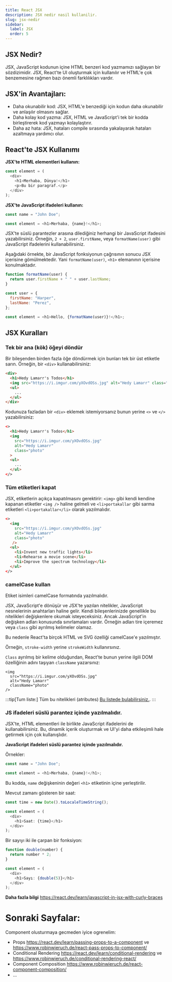 ```yaml
---
title: React JSX
description: JSX nedir nasil kullanilir.
slug: jsx-nedir
sidebar:
  label: JSX
  order: 5
---
```


## JSX Nedir?

JSX, JavaScript kodunun içine HTML benzeri kod yazmamızı sağlayan bir sözdizimidir. JSX, React'te UI oluşturmak için kullanılır ve HTML'e çok benzemesine rağmen bazı önemli farklılıkları vardır.

## JSX'in Avantajları:

- Daha okunabilir kod: JSX, HTML'e benzediği için kodun daha okunabilir ve anlaşılır olmasını sağlar.
- Daha kolay kod yazma: JSX, HTML ve JavaScript'i tek bir kodda birleştirerek kod yazmayı kolaylaştırır.
- Daha az hata: JSX, hataları compile sırasında yakalayarak hataları azaltmaya yardımcı olur.

## React'te JSX Kullanımı

**JSX'te HTML elementleri kullanın:**

```js
const element = (
  <div>
    <h1>Merhaba, Dünya!</h1>
    <p>Bu bir paragraf.</p>
  </div>
);
```

**JSX'te JavaScript ifadeleri kullanın:**

```js
const name = "John Doe";

const element = <h1>Merhaba, {name}!</h1>;
```

JSX’te süslü parantezler arasına dilediğiniz herhangi bir JavaScript ifadesini yazabilirsiniz. Örneğin, `2 + 2`, `user.firstName`, veya `formatName(user)` gibi JavaScript ifadelerini kullanabilirsiniz.

Aşağıdaki örnekte, bir JavaScript fonksiyonun çağrısının sonucu JSX içerisine gömülmektedir. Yani `formatName(user)`, `<h1>` elemanının içerisine konulmaktadır.

```js
function formatName(user) {
  return user.firstName + " " + user.lastName;
}

const user = {
  firstName: "Harper",
  lastName: "Perez",
};

const element = <h1>Hello, {formatName(user)}!</h1>;
```

## JSX Kuralları

### Tek bir ana (kök) öğeyi döndür

Bir bileşenden birden fazla öğe döndürmek için bunları tek bir üst etiketle sarın. Örneğin, bir `<div>` kullanabilirsiniz:

```html
<div>
  <h1>Hedy Lamarr's Todos</h1>
  <img src="https://i.imgur.com/yXOvdOSs.jpg" alt="Hedy Lamarr" class="photo" />
  <ul>
    ...
  </ul>
</div>
```

Kodunuza fazladan bir `<div>` eklemek istemiyorsanız bunun yerine `<>` ve `</>` yazabilirsiniz:

```html
<>
  <h1>Hedy Lamarr's Todos</h1>
  <img
    src="https://i.imgur.com/yXOvdOSs.jpg"
    alt="Hedy Lamarr"
    class="photo"
  >
  <ul>
    ...
  </ul>
</>
```

### Tüm etiketleri kapat

JSX, etiketlerin açıkça kapatılmasını gerektirir: `<img>` gibi kendi kendine kapanan etiketler `<img />` haline gelmeli ve `<li>portakallar` gibi sarma etiketleri `<li>portakallar</li>` olarak yazılmalıdır.

```html
<>
  <img
    src="https://i.imgur.com/yXOvdOSs.jpg"
    alt="Hedy Lamarr"
    class="photo"
   />
  <ul>
    <li>Invent new traffic lights</li>
    <li>Rehearse a movie scene</li>
    <li>Improve the spectrum technology</li>
  </ul>
</>
```

### camelCase kullan

Etiket isimleri camelCase formatında yazılmalıdır.

JSX, JavaScript'e dönüşür ve JSX'te yazılan nitelikler, JavaScript nesnelerinin anahtarları haline gelir. Kendi bileşenlerinizde genellikle bu nitelikleri değişkenlere okumak isteyeceksiniz.
Ancak JavaScript'in değişken adları konusunda sınırlamaları vardır. Örneğin adları tire içeremez veya `class` gibi ayrılmış kelimeler olamaz.

Bu nedenle React'ta birçok HTML ve SVG özelliği camelCase'e yazılmıştır.

Örneğin, `stroke-width` yerine `strokeWidth` kullanırsınız.

`Class` ayrılmış bir kelime olduğundan, React'te bunun yerine ilgili DOM özelliğinin adını taşıyan `className` yazarsınız:

```
<img
  src="https://i.imgur.com/yXOvdOSs.jpg"
  alt="Hedy Lamarr"
  className="photo"
/>
```

:::tip[Tum liste:]
Tüm bu nitelikleri (atributes) [Bu listede bulabilirsiniz.](https://react.dev/reference/react-dom/components/common).
:::

### JS ifadeleri süslü parantez içinde yazılmalıdır.

JSX'te, HTML elementleri ile birlikte JavaScript ifadelerini de kullanabilirsiniz. Bu, dinamik içerik oluşturmak ve UI'yi daha etkileşimli hale getirmek için çok kullanışlıdır.

**JavaScript ifadeleri süslü parantez içinde yazılmalıdır.**

Örnekler:

```js
const name = "John Doe";

const element = <h1>Merhaba, {name}!</h1>;
```

Bu kodda, `name` değişkeninin değeri `<h1>` etiketinin içine yerleştirilir.

Mevcut zamanı gösteren bir saat:

```js
const time = new Date().toLocaleTimeString();

const element = (
  <div>
    <h1>Saat: {time}</h1>
  </div>
);
```

Bir sayıyı iki ile çarpan bir fonksiyon:

```js
function double(number) {
  return number * 2;
}

const element = (
  <div>
    <h1>Sayı: {double(5)}</h1>
  </div>
);
```

**Daha fazla bilgi**
https://react.dev/learn/javascript-in-jsx-with-curly-braces

# Sonraki Sayfalar:

Component olusturmaya gecmeden iyice ogrenelim:

- Props https://react.dev/learn/passing-props-to-a-component ve https://www.robinwieruch.de/react-pass-props-to-component/
- Conditional Rendering https://react.dev/learn/conditional-rendering ve https://www.robinwieruch.de/conditional-rendering-react/
- Component Composition https://www.robinwieruch.de/react-component-composition/
- ...
